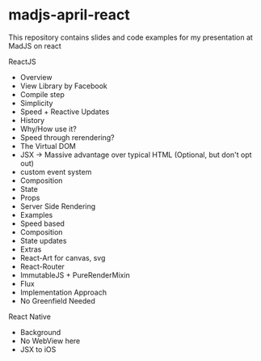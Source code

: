 # madjs-april-react
This repository contains slides and code examples for my presentation at MadJS on react

ReactJS
- Overview
 - View Library by Facebook
 - Compile step
 - Simplicity
 - Speed + Reactive Updates
 - History
- Why/How use it?
 - Speed through rerendering?
 - The Virtual DOM
 - JSX -> Massive advantage over typical HTML (Optional, but don't opt out)
 - custom event system
 - Composition
  - State
  - Props
 - Server Side Rendering
- Examples
 - Speed based
 - Composition
 - State updates
- Extras
 - React-Art for canvas, svg
 - React-Router
 - ImmutableJS + PureRenderMixin
 - Flux
- Implementation Approach
 - No Greenfield Needed

React Native
- Background
- No WebView here
- JSX to iOS
